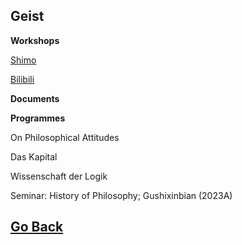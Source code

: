 ## Geist

**Workshops**

[Shimo](https://shimo.im/folder/m4kMLGzJ4ltlPMqD)

[Bilibili](https://space.bilibili.com/536303980)

**Documents**

**Programmes**

On Philosophical Attitudes

Das Kapital

Wissenschaft der Logik

Seminar: History of Philosophy; Gushixinbian (2023A)

## [Go Back](https://yaotongyuannvv.github.io/)
